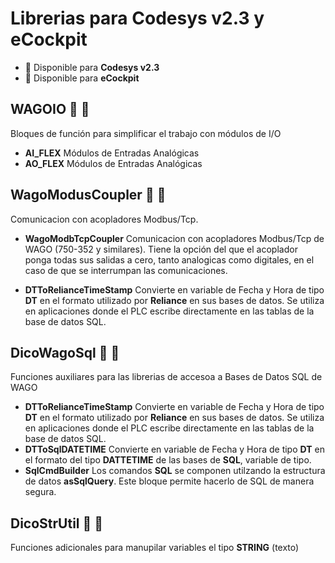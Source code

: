  
# Librerias para **Codesys v2.3** y **eCockpit** 
- :orange_book: Disponible para **Codesys v2.3** 
- :green_book:  Disponible para **eCockpit**

## WAGOIO :orange_book: :green_book:
Bloques de función para simplificar el trabajo con módulos de I/O
- **AI_FLEX**
Módulos de Entradas Analógicas 
- **AO_FLEX**
Módulos de Entradas Analógicas 

## WagoModusCoupler :orange_book: :green_book:
Comunicacion con acopladores Modbus/Tcp.
- **WagoModbTcpCoupler** Comunicacion con acopladores Modbus/Tcp de WAGO (750-352 y similares). Tiene la opción del que el acoplador ponga todas sus salidas a cero, tanto analogicas como digitales, en el caso de que se interrumpan las comunicaciones.     

- **DTToRelianceTimeStamp** Convierte en variable de Fecha y Hora de tipo **DT** en el formato utilizado por **Reliance** en sus bases de datos. Se utiliza en aplicaciones donde el PLC escribe directamente en las tablas de la base de datos SQL.

## DicoWagoSql :orange_book: :green_book:
Funciones auxiliares para las librerias de accesoa a Bases de Datos SQL de WAGO 
- **DTToRelianceTimeStamp** Convierte en variable de Fecha y Hora de tipo **DT** en el formato utilizado por **Reliance** en sus bases de datos. Se utiliza en aplicaciones donde el PLC escribe directamente en las tablas de la base de datos SQL.
- **DTToSqlDATETIME** Convierte en variable de Fecha y Hora de tipo **DT** en el formato del tipo **DATTETIME**  de las bases de  **SQL**, variable de tipo.
- **SqlCmdBuilder** Los comandos **SQL** se componen utilzando la estructura de datos __asSqlQuery__. Este bloque permite 
   hacerlo de SQL de manera segura.

## DicoStrUtil :orange_book: :green_book:
Funciones adicionales para manupilar variables el tipo **__STRING__**  (texto)   
